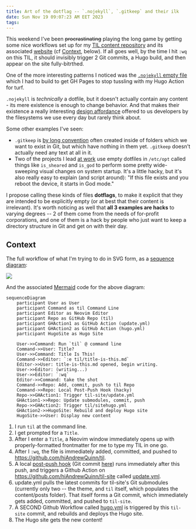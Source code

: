 ```yaml
---
title: Art of the dotflag -- `.nojekyll`, `.gitkeep` and their ilk
date: Sun Nov 19 09:07:23 AM EET 2023
tags: 
---
```


This weekend I've been ~~procrastinating~~ playing the long game by getting some nice workflows set up for my [TIL content repository](https://github.com/hiAndrewQuinn/til) and its associated [website](https://github.com/hiAndrewQuinn/til-site) (cf [Context](#context), below). If all goes well, by the time I hit `:wq` on this TIL, it should invisibly trigger 2 Git commits, a Hugo build, and then appear on the site fully-bitrthed.

One of the more interesting patterns I noticed was the [`.nojekyll` empty file](https://github.blog/2009-12-29-bypassing-jekyll-on-github-pages/) which I had to build to get GH Pages to stop tussling with my Hugo Action for turf.

`.nojekyll` is *technically* a dotfile, but it doesn't actually contain any content - its mere existence is enough to change behavior. And that makes their existence a really interesting [design affordance](https://en.wikipedia.org/wiki/Affordance) offered to us developers by the filesystems we use every day but rarely think about.

Some other examples I've seen:

- `.gitkeep` is [by long convention](https://stackoverflow.com/a/8418403) often created inside of folders which we want to exist in Git, but which have nothing in them yet. `.gitkeep` doesn't actually need any text at all in it.
- Two of the projects I lead [at work](https://www.teleste.com/) use empty dotfiles in `/etc/opt` called things like `is_sheared` and `is_god` to perform some pretty wide-sweeping visual changes on system startup. It's a little hacky, but it's also really easy to explain (and script around): "If this file exists and you reboot the device, it starts in God mode."


I propose calling these kinds of files **dotflags**, to make it explicit that they are intended to be explicitly empty (or at best that their content is irrelevant). It's worth noticing as well that **all 3 examples are hacks** to varying degrees -- 2 of them come from the needs of for-profit corporations, and one of them is a hack by people who just want to keep a directory structure in Git and get on with their day.



## Context

The full workflow of what I'm trying to do in SVG form, as a [sequence diagram](https://jessems.com/posts/2023-07-22-the-unreasonable-effectiveness-of-sequence-diagrams-in-mermaidjs):

[![](https://mermaid.ink/img/pako:eNp9lMtu2zAQRX9lypUDWDLqpRZpg6aICwRFkMdOC9HiVBpYIhWRrCEE-fcO9Uptq_XGouZczujySm8iNwpFIiy-etQ53pIsWlmnGvjXyNZRTo3UDl4stiBt_39Z_WbqWmoVAEfVvLwnjZfwd0XO9Jv9RPOb6vHGJfiIjQnYHbmd3w_LFe9_dYne7W5yR0Z__osf7sDKN0o6jLv6f8LtgrD0hfmHbMelJ3IYVOEawiLVAxg8iq6vRxcSePQaMp47g6-Qj9ZUszUjxoKgS-CZXIVflnfqa_DDwnNJ9tO5fvAxgSzBcAwbF-iIbOSYjmuVDYIBm_udU2Aa1KjWsMeCNBxbcqSL-GSgqdNqqsbx1SKQJcfX87bz0zh54EFLBFsad_4w4bQTuFE8SPCM3Boab0twpo9YKC9L7k0uK3gw1kUPQbAz5sBnKfNDN84YOMbnzLCvLRUFB5x3jiyf5OYjM4NkZuc2Lz0B1u9ro3yF9nTOxU7bk06b0GnK2GmbLYumiHF-cO-p4reLc6OwqUw3ZM72mQu6iZ0P9ZZsU8kONB55LO1Qs8FiLWpsa0mK3_i3oEwF219jKhK-VLI9pCLV78xJ78xTp3ORuNbjWgx-jF8HkfySlcX3P7Kpbc8?type=png)](https://mermaid-js.github.io/mermaid-live-editor/edit#pako:eNp9lMtu2zAQRX9lypUDWDLqpRZpg6aICwRFkMdOC9HiVBpYIhWRrCEE-fcO9Uptq_XGouZczujySm8iNwpFIiy-etQ53pIsWlmnGvjXyNZRTo3UDl4stiBt_39Z_WbqWmoVAEfVvLwnjZfwd0XO9Jv9RPOb6vHGJfiIjQnYHbmd3w_LFe9_dYne7W5yR0Z__osf7sDKN0o6jLv6f8LtgrD0hfmHbMelJ3IYVOEawiLVAxg8iq6vRxcSePQaMp47g6-Qj9ZUszUjxoKgS-CZXIVflnfqa_DDwnNJ9tO5fvAxgSzBcAwbF-iIbOSYjmuVDYIBm_udU2Aa1KjWsMeCNBxbcqSL-GSgqdNqqsbx1SKQJcfX87bz0zh54EFLBFsad_4w4bQTuFE8SPCM3Boab0twpo9YKC9L7k0uK3gw1kUPQbAz5sBnKfNDN84YOMbnzLCvLRUFB5x3jiyf5OYjM4NkZuc2Lz0B1u9ro3yF9nTOxU7bk06b0GnK2GmbLYumiHF-cO-p4reLc6OwqUw3ZM72mQu6iZ0P9ZZsU8kONB55LO1Qs8FiLWpsa0mK3_i3oEwF219jKhK-VLI9pCLV78xJ78xTp3ORuNbjWgx-jF8HkfySlcX3P7Kpbc8)

And the associated [Mermaid](https://mermaid-js.github.io/mermaid-live-editor/edit#) code for the above diagram:

```mermaid
sequenceDiagram
    participant User as User
    participant Command as til Command Line
    participant Editor as Neovim Editor
    participant Repo as GitHub Repo (til)
    participant GHAction1 as GitHub Action (update.yml)
    participant GHAction2 as GitHub Action (hugo.yml)
    participant HugoSite as Hugo Site

    User->>Command: Run `til` @ command line
    Command->>User: Title?
    User->>Command: Title Is This!
    Command->>Editor: `:e til/title-is-this.md`
    Editor->>User: title-is-this.md opened, begin writing.
    User->>Editor: (writing...)
    User->>Editor: `:wq`
    Editor->>Command: take the shot
    Command->>Repo: Add, commit, push to til Repo
    Command->>Repo: Local Post-Push Hook (hacky)
    Repo->>GHAction1: Trigger til-site/update.yml
    GHAction1->>Repo: Update submodules, commit, push
    Repo->>GHAction2: Trigger til/sitehugo.yml
    GHAction2->>HugoSite: Rebuild and deploy Hugo site
    HugoSite->>User: Display new content
```


1. I run `til` at the command line.
2. I get prompted for a `Title`.
3. After I enter a `Title`, a Neovim window immediately opens up with properly-formatted frontmatter for me to type my TIL in one go.
4. After I `:wq`, the file is immediately added, committed, and pushed to https://github.com/hiAndrewQuinn/til.
5. A local [post-push hook](../no-such-thing-as-a-post-push-hook/) (Git commit [here](https://github.com/hiAndrewQuinn/til/commit/7296b8a8d5d19b88616def81b2f47ce11acf7fac)) runs immediately after this push, and triggers a Github Action on https://github.com/hiAndrewQuinn/til-site called [update.yml](https://github.com/hiAndrewQuinn/til-site/blob/main/.github/workflows/update.yml).
6. update.yml pulls the latest commits for til-site's Git submodules (currently only two -- the theme, and `til` itself, which populates the content/posts folder). That itself forms a Git commit, which immediately gets added, committed, and pushed to `til-site`.
7. A SECOND Github Workflow called [hugo.yml](https://github.com/hiAndrewQuinn/til-site/blob/main/.github/workflows/hugo.yml) is triggered by this `til-site` commit, and rebuilds and deploys the Hugo site.
8. The Hugo site gets the new content!

